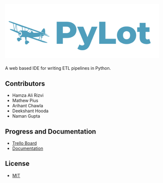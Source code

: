 # ![screenshot](pylotlogo.PNG)
A web based IDE for writing ETL pipelines in Python.
## Contributors
* Hamza Ali Rizvi
* Mathew Pius
* Arihant Chawla
* Deekshant Hooda
* Naman Gupta
## Progress and Documentation
* [Trello Board](https://trello.com/b/9zQ3B1nt/pylot-major-project)
* [Documentation](https://ryzbaka.github.io/PyLot/)
## License
* [MIT](https://github.com/ryzbaka/PyLot/blob/master/LICENSE)
